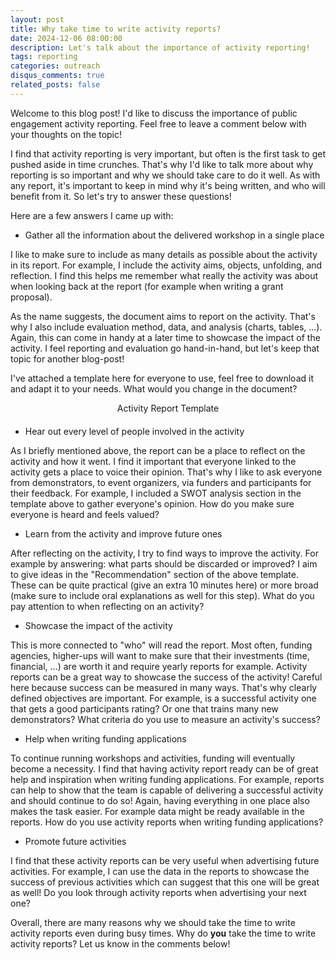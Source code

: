 ```yaml
---
layout: post
title: Why take time to write activity reports?
date: 2024-12-06 08:00:00
description: Let's talk about the importance of activity reporting!
tags: reporting
categories: outreach
disqus_comments: true
related_posts: false
---
```


Welcome to this blog post! I'd like to discuss the importance of public engagement activity reporting. Feel free to leave a comment below with your thoughts on the topic!

I find that activity reporting is very important, but often is the first task to get pushed aside in time crunches. That's why I'd like to talk more about why reporting is so important and why we should take care to do it well. As with any report, it's important to keep in mind why it's being written, and who will benefit from it. So let's try to answer these questions!

Here are a few answers I came up with:

- Gather all the information about the delivered workshop in a single place

I like to make sure to include as many details as possible about the activity in its report. For example, I include the activity aims, objects, unfolding, and reflection. I find this helps me remember what really the activity was about when looking back at the report (for example when writing a grant proposal).

As the name suggests, the document aims to report on the activity. That's why I also include evaluation method, data, and analysis (charts, tables, ...). Again, this can come in handy at a later time to showcase the impact of the activity. I feel reporting and evaluation go hand-in-hand, but let's keep that topic for another blog-post!

I've attached a template here for everyone to use, feel free to download it and adapt it to your needs. What would you change in the document?

<div class="download-container" style="display: flex; flex-direction: column; justify-content: center; align-items: center; text-align: center; margin-bottom: 20px;">
  <div class="download-section">Activity Report Template</div>
  <a href="/assets/pdf/ActivityReport.odt" download>
    <i class="fas fa-file" style="font-size: 50px"></i>
  </a>
</div>

- Hear out every level of people involved in the activity

As I briefly mentioned above, the report can be a place to reflect on the activity and how it went. I find it important that everyone linked to the activity gets a place to voice their opinion. That's why I like to ask everyone from demonstrators, to event organizers, via funders and participants for their feedback. For example, I included a SWOT analysis section in the template above to gather everyone's opinion. How do you make sure everyone is heard and feels valued?

- Learn from the activity and improve future ones

After reflecting on the activity, I try to find ways to improve the activity. For example by answering: what parts should be discarded or improved? I aim to give ideas in the "Recommendation" section of the above template. These can be quite practical (give an extra 10 minutes here) or more broad (make sure to include oral explanations as well for this step). What do you pay attention to when reflecting on an activity?

- Showcase the impact of the activity

This is more connected to "who" will read the report. Most often, funding agencies, higher-ups will want to make sure that their investments (time, financial, ...) are worth it and require yearly reports for example. Activity reports can be a great way to showcase the success of the activity! Careful here because success can be measured in many ways. That's why clearly defined objectives are important. For example, is a successful activity one that gets a good participants rating? Or one that trains many new demonstrators? What criteria do you use to measure an activity's success?

- Help when writing funding applications

To continue running workshops and activities, funding will eventually become a necessity. I find that having activity report ready can be of great help and inspiration when writing funding applications. For example, reports can help to show that the team is capable of delivering a successful activity and should continue to do so! Again, having everything in one place also makes the task easier. For example data might be ready available in the reports. How do you use activity reports when writing funding applications?

- Promote future activities

I find that these activity reports can be very useful when advertising future activities. For example, I can use the data in the reports to showcase the success of previous activities which can suggest that this one will be great as well! Do you look through activity reports when advertising your next one?

Overall, there are many reasons why we should take the time to write activity reports even during busy times. Why do **you** take the time to write activity reports? Let us know in the comments below!